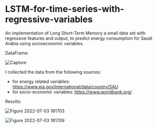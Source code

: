 # LSTM-for-time-series-with-regressive-variables

An implementation of Long Short-Term Memory a small data set with regressive features and output, to predict energy consumption for Saudi Arabia using socioeconomic variables.

DataFrame:

![Capture](https://user-images.githubusercontent.com/99807928/177046244-7fe1518f-2c67-4db4-9ebc-7ff7bc2639f2.PNG)

I collected the data from the following sources:
  - for energy related variables: https://www.eia.gov/international/data/country/SAU
  - for socio-economic variables: https://www.worldbank.org/
  

Results: 

![Figure 2022-07-03 181703](https://user-images.githubusercontent.com/99807928/177046083-7883211f-b979-416d-8b9e-707f9a3435ef.png)

![Figure 2022-07-03 181709](https://user-images.githubusercontent.com/99807928/177046092-910f7c1e-aec5-4687-b043-40d17118539d.png)
